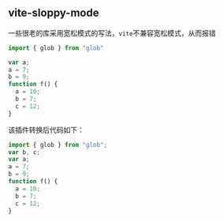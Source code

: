 ## vite-sloppy-mode

一些很老的库采用宽松模式的写法，`vite`不兼容宽松模式，从而报错

```js
import { glob } from "glob"

var a;
a = 7;
b = 9;
function f() {
  a = 10;
  b = 7;
  c = 12;
}
```

该插件转换后代码如下：

```js
import { glob } from "glob";
var b, c;
var a;
a = 7;
b = 9;
function f() {
  a = 10;
  b = 7;
  c = 12;
}
```


